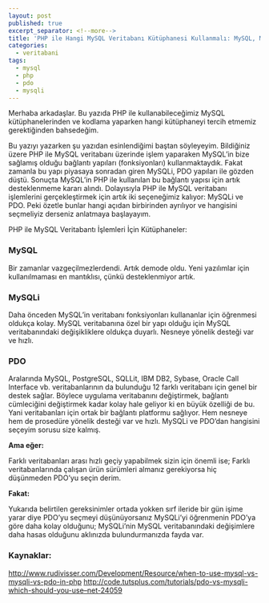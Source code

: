```yaml
---
layout: post
published: true
excerpt_separator: <!--more-->
title: 'PHP ile Hangi MySQL Veritabanı Kütüphanesi Kullanmalı: MySQL, MySQLi, PDO'
categories:
  - veritabani
tags:
  - mysql
  - php
  - pdo
  - mysqli
---
```

Merhaba arkadaşlar. Bu yazıda PHP ile kullanabileceğimiz MySQL kütüphanelerinden ve kodlama yaparken hangi kütüphaneyi tercih etmemiz gerektiğinden bahsedeğim.

<!--more-->

Bu yazıyı yazarken şu yazıdan esinlendiğimi baştan söyleyeyim. Bildiğiniz üzere PHP ile MySQL veritabanı üzerinde işlem yaparaken MySQL’in bize sağlamış olduğu bağlantı yapıları (fonksiyonları) kullanmaktaydık. Fakat zamanla bu yapı piyasaya sonradan giren MySQLi, PDO yapıları ile gözden düştü. Sonuçta MySQL’in PHP ile kullanılan bu bağlantı yapısı için artık desteklenmeme kararı alındı. Dolayısıyla PHP ile MySQL veritabanı işlemlerini gerçekleştirmek için artık iki seçeneğimiz kalıyor: MySQLi ve PDO. Peki özetle bunlar hangi açıdan birbirinden ayrılıyor ve hangisini seçmeliyiz derseniz anlatmaya başlayayım.

PHP ile MySQL Veritabantı İşlemleri İçin Kütüphaneler:

### MySQL

Bir zamanlar vazgeçilmezlerdendi. Artık demode oldu. Yeni yazılımlar için kullanılmaması en mantıklısı, çünkü desteklenmiyor artık.

### MySQLi

Daha önceden MySQL’in veritabanı fonksiyonları kullananlar için öğrenmesi oldukça kolay.
MySQL veritabanına özel bir yapı olduğu için MySQL veritabanındaki değişikliklere oldukça duyarlı.
Nesneye yönelik desteği var ve hızlı.

### PDO

Aralarında MySQL, PostgreSQL, SQLLit, IBM DB2, Sybase, Oracle Call Interface vb. veritabanlarının da bulunduğu 12 farklı veritabanı için genel bir destek sağlar. Böylece uygulama veritabanını değiştirmek, bağlantı cümleciğini değiştirmek kadar kolay hale geliyor ki en büyük özelliği de bu. Yani veritabanları için ortak bir bağlantı platformu sağlıyor.
Hem nesneye hem de prosedüre yönelik desteği var ve hızlı.
MySQLi ve PDO’dan hangisini seçeyim sorusu size kalmış.

**Ama eğer:**

Farklı veritabanları arası hızlı geçiy yapabilmek sizin için önemli ise;
Farklı veritabanlarında çalışan ürün sürümleri almanız gerekiyorsa
hiç düşünmeden PDO’yu seçin derim.

**Fakat:**

Yukarıda belirtilen gereksinimler ortada yokken sırf ileride bir gün işime yarar diye PDO’yu seçmeyi düşünüyorsanız
MySQLi’yi öğrenmenin PDO’ya göre daha kolay olduğunu;
MySQLi’nin MySQL veritabanındaki değişimlere daha hasas
olduğunu aklınızda bulundurmanızda fayda var.

### Kaynaklar:
http://www.rudivisser.com/Development/Resource/when-to-use-mysql-vs-mysqli-vs-pdo-in-php
http://code.tutsplus.com/tutorials/pdo-vs-mysqli-which-should-you-use–net-24059
